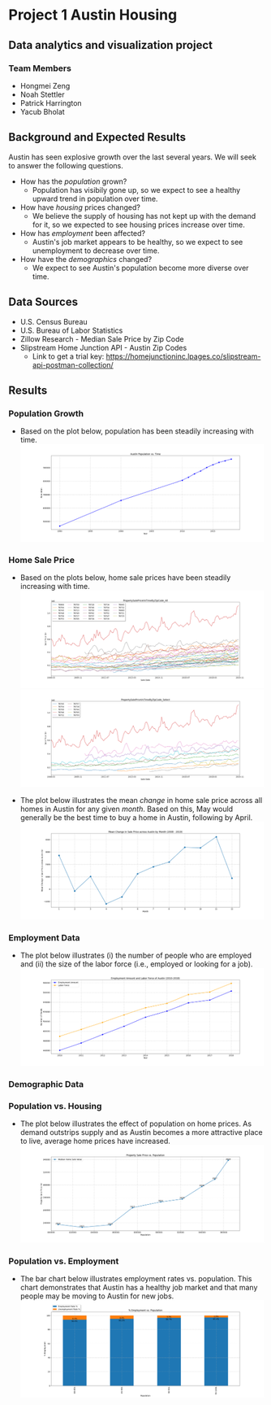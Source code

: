 # Project 1  Austin Housing
## Data analytics and visualization project  
### Team Members
* Hongmei Zeng  
* Noah Stettler  
* Patrick Harrington  
* Yacub Bholat  

## Background and Expected Results
Austin has seen explosive growth over the last several years. We will seek to answer the following questions.
* How has the *population* grown?  
  * Population has visibily gone up, so we expect to see a healthy upward trend in population over time.  
* How have *housing* prices changed?  
  * We believe the supply of housing has not kept up with the demand for it, so we expected to see housing prices increase over time.  
* How has *employment* been affected?  
  * Austin's job market appears to be healthy, so we expect to see unemployment to decrease over time.
* How have the *demographics* changed?  
  * We expect to see Austin's population become more diverse over time.

## Data Sources  
* U.S. Census Bureau  
* U.S. Bureau of Labor Statistics  
* Zillow Research - Median Sale Price by Zip Code  
* Slipstream Home Junction API - Austin Zip Codes  
  * Link to get a trial key: https://homejunctioninc.lpages.co/slipstream-api-postman-collection/

## Results  
### Population Growth
* Based on the plot below, population has been steadily increasing with time.  
![Population_vs_Time](Images/01_AustinPopulationGrowth.png)

### Home Sale Price
  * Based on the plots below, home sale prices have been steadily increasing with time.  
![Home_Sale_Price_vs_Time_all_zip](Images/02a_PropertySalePriceVsTimeByZipCode_All.png)  
![Home_Sale_Price_vs_Time_select_zip](Images/02b_PropertySalePriceVsTimeByZipCode_Select.png)

  * The plot below illustrates the mean *change* in home sale price across all homes in Austin for any given *month*. Based on this, May would generally be the best time to buy a home in Austin, following by April.  
![Mean_Change_in_Home_Sale_Price_by_Month](Images/03_MeanChangeInSalePriceAcrossAustinByMonth(2008-2019).png)

### Employment Data
* The plot below illustrates (i) the number of people who are employed and (ii) the size of the labor force (i.e., employed or looking for a job).  
![Employment_and_Labor_Force](Images/04_EmploymentAmountAndLaborForce.png)

### Demographic Data


### Population vs. Housing
* The plot below illustrates the effect of population on home prices. As demand outstrips supply and as Austin becomes a more attractive place to live, average home prices have increased.  
![Housing_vs_Population](Images/22_HousingVsPopulation.png)

### Population vs. Employment
* The bar chart below illustrates employment rates vs. population. This chart demonstrates that Austin has a healthy job market and that many people may be moving to Austin for new jobs.  
![Employment](Images/23_EmploymentVsHousing.png)
